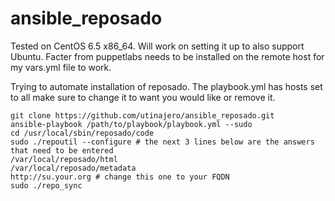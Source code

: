 ansible_reposado
================
Tested on CentOS 6.5 x86_64. Will work on setting it up to also support Ubuntu.
Facter from puppetlabs needs to be installed on the remote host for my vars.yml file to work.

Trying to automate installation of reposado. 
The playbook.yml has hosts set to all make sure to change it to want you would like or remove it.

	git clone https://github.com/utinajero/ansible_reposado.git 
	ansible-playbook /path/to/playbook/playbook.yml --sudo
	cd /usr/local/sbin/reposado/code
	sudo ./repoutil --configure # the next 3 lines below are the answers that need to be entered
	/var/local/reposado/html
	/var/local/reposado/metadata
	http://su.your.org # change this one to your FQDN
	sudo ./repo_sync
  	
